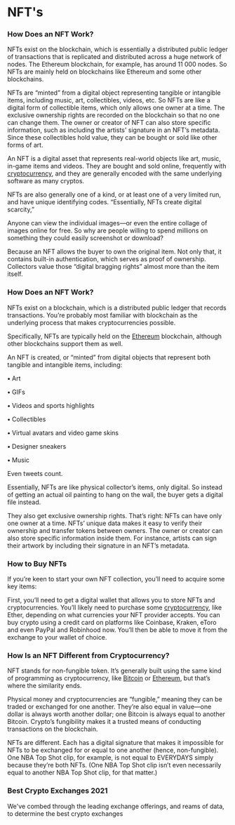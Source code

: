 # NFT's

### How Does an NFT Work? <a id="9f94"></a>

NFTs exist on the blockchain, which is essentially a distributed public ledger of transactions that is replicated and distributed across a huge network of nodes. The Ethereum blockchain, for example, has around 11 000 nodes. So NFTs are mainly held on blockchains like Ethereum and some other blockchains.

NFTs are “minted” from a digital object representing tangible or intangible items, including music, art, collectibles, videos, etc. So NFTs are like a digital form of collectible items, which only allows one owner at a time. The exclusive ownership rights are recorded on the blockchain so that no one can change them. The owner or creator of NFT can also store specific information, such as including the artists' signature in an NFT’s metadata. Since these collectibles hold value, they can be bought or sold like other forms of art.





An NFT is a digital asset that represents real-world objects like art, music, in-game items and videos. They are bought and sold online, frequently with [cryptocurrency](https://www.forbes.com/advisor/investing/what-is-cryptocurrency/), and they are generally encoded with the same underlying software as many cryptos.

NFTs are also generally one of a kind, or at least one of a very limited run, and have unique identifying codes. “Essentially, NFTs create digital scarcity,” 

Anyone can view the individual images—or even the entire collage of images online for free. So why are people willing to spend millions on something they could easily screenshot or download?

Because an NFT allows the buyer to own the original item. Not only that, it contains built-in authentication, which serves as proof of ownership. Collectors value those “digital bragging rights” almost more than the item itself.

### How Does an NFT Work?

NFTs exist on a blockchain, which is a distributed public ledger that records transactions. You’re probably most familiar with blockchain as the underlying process that makes cryptocurrencies possible.

Specifically, NFTs are typically held on the [Ethereum](https://www.forbes.com/advisor/investing/what-is-ethereum-ether/) blockchain, although other blockchains support them as well.

An NFT is created, or “minted” from digital objects that represent both tangible and intangible items, including:

**•**  Art

**•**  GIFs

**•**  Videos and sports highlights

**•**  Collectibles

**•**  Virtual avatars and video game skins

**•**  Designer sneakers

**•**  Music

Even tweets count.

Essentially, NFTs are like physical collector’s items, only digital. So instead of getting an actual oil painting to hang on the wall, the buyer gets a digital file instead.

They also get exclusive ownership rights. That’s right: NFTs can have only one owner at a time. NFTs’ unique data makes it easy to verify their ownership and transfer tokens between owners. The owner or creator can also store specific information inside them. For instance, artists can sign their artwork by including their signature in an NFT’s metadata.

### 

### How to Buy NFTs

If you’re keen to start your own NFT collection, you’ll need to acquire some key items:

First, you’ll need to get a digital wallet that allows you to store NFTs and cryptocurrencies. You’ll likely need to purchase some [cryptocurrency](https://www.forbes.com/advisor/investing/best-crypto-exchanges/), like Ether, depending on what currencies your NFT provider accepts. You can buy crypto using a credit card on platforms like Coinbase, Kraken, eToro and even PayPal and Robinhood now. You’ll then be able to move it from the exchange to your wallet of choice.

### How Is an NFT Different from Cryptocurrency?

NFT stands for non-fungible token. It’s generally built using the same kind of programming as cryptocurrency, like [Bitcoin](https://www.forbes.com/advisor/investing/what-is-bitcoin/) or [Ethereum](https://www.forbes.com/advisor/investing/what-is-ethereum-ether/), but that’s where the similarity ends.

Physical money and cryptocurrencies are “fungible,” meaning they can be traded or exchanged for one another. They’re also equal in value—one dollar is always worth another dollar; one Bitcoin is always equal to another Bitcoin. Crypto’s fungibility makes it a trusted means of conducting transactions on the blockchain.

NFTs are different. Each has a digital signature that makes it impossible for NFTs to be exchanged for or equal to one another \(hence, non-fungible\). One NBA Top Shot clip, for example, is not equal to EVERYDAYS simply because they’re both NFTs. \(One NBA Top Shot clip isn’t even necessarily equal to another NBA Top Shot clip, for that matter.\)

### Best Crypto Exchanges 2021

We've combed through the leading exchange offerings, and reams of data, to determine the best crypto exchanges

### 

